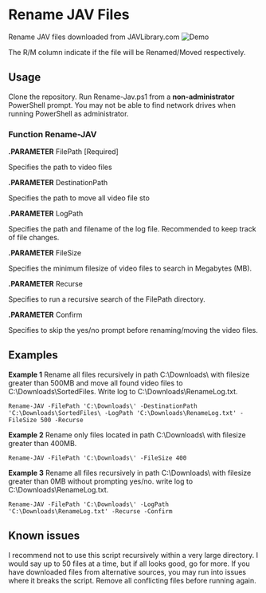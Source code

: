 # Rename JAV Files
Rename JAV files downloaded from JAVLibrary.com
![Demo](https://github.com/jvlflame/Rename-JAV-files/blob/master/demo.gif?raw=true)

The R/M column indicate if the file will be Renamed/Moved respectively.

## Usage
Clone the repository. Run Rename-Jav.ps1 from a **non-administrator** PowerShell prompt. You may not be able to find network drives when running PowerShell as administrator.

### Function Rename-JAV

**.PARAMETER** FilePath [Required]

Specifies the path to video files

**.PARAMETER** DestinationPath

Specifies the path to move all video file sto

**.PARAMETER** LogPath

Specifies the path and filename of the log file. Recommended to keep track of file changes.

**.PARAMETER** FileSize

Specifies the minimum filesize of video files to search in Megabytes (MB).

**.PARAMETER** Recurse

Specifies to run a recursive search of the FilePath directory.

**.PARAMETER** Confirm

Specifies to skip the yes/no prompt before renaming/moving the video files.

## Examples
**Example 1** Rename all files recursively in path C:\Downloads\ with filesize greater than 500MB and move all found video files to C:\Downloads\SortedFiles\. Write log to C:\Downloads\RenameLog.txt.

`Rename-JAV -FilePath 'C:\Downloads\' -DestinationPath 'C:\Downloads\SortedFiles\ -LogPath 'C:\Downloads\RenameLog.txt' -FileSize 500 -Recurse`

**Example 2** Rename only files located in path C:\Downloads\ with filesize greater than 400MB.

`Rename-JAV -FilePath 'C:\Downloads\' -FileSize 400`

**Example 3** Rename all files recursively in path C:\Downloads\ with filesize greater than 0MB without prompting yes/no. write log to C:\Downloads\RenameLog.txt.

`Rename-JAV -FilePath 'C:\Downloads\' -LogPath 'C:\Downloads\RenameLog.txt' -Recurse -Confirm`

## Known issues
I recommend not to use this script recursively within a very large directory. I would say up to 50 files at a time, but if all looks good, go for more. If you have downloaded files from alternative sources, you may run into issues where it breaks the script. Remove all conflicting files before running again.
